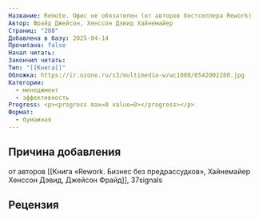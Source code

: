 ```yaml
---
Название: Remote. Офис не обязателен (от авторов бестселлера Rework)
Автор: Фрайд Джейсон, Хенссон Дэвид Хайнемайер
Страниц: "288"
Добавлена в базу: 2025-04-14
Прочитана: false
Начал читать: 
Закончил читать: 
Тип: "[[Книга]]"
Обложка: https://ir.ozone.ru/s3/multimedia-w/wc1000/6542002280.jpg
Категории:
  - менеджмент
  - эффективность
Progress: <p><progress max=0 value=0></progress></p>
Формат:
  - бумажная
---
```

## Причина добавления

от авторов [[Книга «Rework. Бизнес без предрассудков», Хайнемайер Хенссон Дэвид, Джейсон Фрайд]], 37signals

## Рецензия
